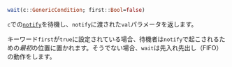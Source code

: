 ```julia
wait(c::GenericCondition; first::Bool=false)
```

`c`での[`notify`](@ref)を待機し、`notify`に渡された`val`パラメータを返します。

キーワード`first`が`true`に設定されている場合、待機者は`notify`で起こされるための*最初*の位置に置かれます。そうでない場合、`wait`は先入れ先出し（FIFO）の動作をします。
